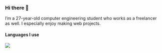 ### Hi there 👋
I’m a 27-year-old computer engineering student who works as a freelancer as well. I especially enjoy making web projects.


<h4>Languages I use</h4>
<img src='https://user-images.githubusercontent.com/5455184/210175761-5fb0b78e-8fff-4479-a163-f7c69e4470eb.png'>
